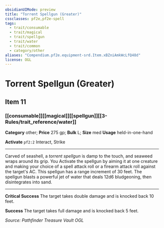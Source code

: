 ```yaml
---
obsidianUIMode: preview
title: "Torrent Spellgun (Greater)"
cssclasses: pf2e,pf2e-spell
tags:
  - trait/consumable
  - trait/magical
  - trait/spellgun
  - trait/water
  - trait/common
  - category/other
aliases: "Compendium.pf2e.equipment-srd.Item.xBZniAmkWcLfQ48d"
license: OGL
---
```

# Torrent Spellgun (Greater)
## Item 11
### [[consumable]][[magical]][[spellgun]][[3-Rules/trait_reference/water]]

**Category** other; 
**Price** 275 gp; 
**Bulk** L; **Size** med
**Usage** held-in-one-hand

**Activate** `pf2:2` Interact, Strike

* * *

Carved of seashell, a _torrent spellgun_ is damp to the touch, and seaweed wraps around its grip. You Activate the spellgun by aiming it at one creature and making your choice of a spell attack roll or a firearm attack roll against the target's AC. This spellgun has a range increment of 30 feet. The spellgun blasts a powerful jet of water that deals 12d6 bludgeoning, then disintegrates into sand.

* * *

**Critical Success** The target takes double damage and is knocked back 10 feet.

**Success** The target takes full damage and is knocked back 5 feet.

*Source: Pathfinder Treasure Vault*
*OGL*